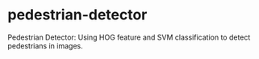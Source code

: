 # pedestrian-detector
Pedestrian Detector: Using HOG feature and SVM classification to detect pedestrians in images.
